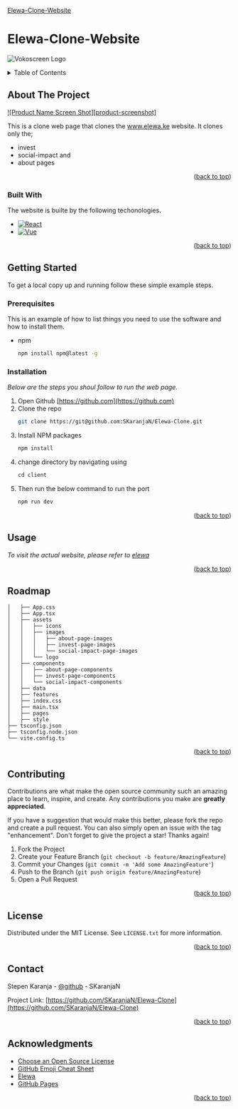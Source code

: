 <a href="https://elewa.ke">Elewa-Clone-Website</a>
# Elewa-Clone-Website

![Vokoscreen Logo](client/src/assets/logo/6b454f0a-35b6-40e9-a18c-76183c09c80d.gif)



<!-- TABLE OF CONTENTS -->
<details>
  <summary>Table of Contents</summary>
  <ol>
    <li>
      <a href="#about-the-project">About The Project</a>
      <ul>
        <li><a href="#built-with">Built With</a></li>
      </ul>
    </li>
    <li>
      <a href="#getting-started">Getting Started</a>
      <ul>
        <li><a href="#prerequisites">Prerequisites</a></li>
        <li><a href="#installation">Installation</a></li>
      </ul>
    </li>
    <li><a href="#usage">Usage</a></li>
    <li><a href="#roadmap">Roadmap</a></li>
    <li><a href="#contributing">Contributing</a></li>
    <li><a href="#license">License</a></li>
    <li><a href="#contact">Contact</a></li>
    <li><a href="#acknowledgments">Acknowledgments</a></li>
  </ol>
</details>



<!-- ABOUT THE PROJECT -->
## About The Project

[![Product Name Screen Shot][product-screenshot]](https://example.com)

This is a clone web page that clones the www.elewa.ke website. It clones only the; 
* invest 
* social-impact and 
* about pages

<p align="right">(<a href="#readme-top">back to top</a>)</p>



### Built With

The website is builte by the following techonologies.

* [![React][React.ts]][React-url]
* [![Vue][Vue.ts]][Vue-url]

<p align="right">(<a href="#readme-top">back to top</a>)</p>



<!-- GETTING STARTED -->
## Getting Started

To get a local copy up and running follow these simple example steps.

### Prerequisites

This is an example of how to list things you need to use the software and how to install them.

* npm
  ```sh
  npm install npm@latest -g
  ```

### Installation

_Below are the steps you shoul follow to run the web page._

1. Open Github [https://github.com](https://github.com)
2. Clone the repo
   ```sh
   git clone https://git@github.com:SKaranjaN/Elewa-Clone.git
   ```
3. Install NPM packages
   ```sh
   npm install
   ```
5. change directory by navigating using 
   ```js
   cd client
   ```
4. Then run the below command to run the port
   ```js
   npm run dev
   ```

<p align="right">(<a href="#readme-top">back to top</a>)</p>



<!-- USAGE EXAMPLES -->
## Usage

_To visit the actual website, please refer to [elewa](https://elewa.ke)_

<p align="right">(<a href="#readme-top">back to top</a>)</p>



<!-- ROADMAP -->
## Roadmap


```├── src
│   ├── App.css
│   ├── App.tsx
│   ├── assets
│   │   ├── icons
│   │   ├── images
│   │   │   ├── about-page-images
│   │   │   ├── invest-page-images
│   │   │   └── social-impact-page-images
│   │   └── logo
│   ├── components
│   │   ├── about-page-components
│   │   ├── invest-page-components
│   │   └── social-impact-components
│   ├── data
│   ├── features
│   ├── index.css
│   ├── main.tsx
│   ├── pages
│   ├── style
├── tsconfig.json
├── tsconfig.node.json
└── vite.config.ts
```


<p align="right">(<a href="#readme-top">back to top</a>)</p>



<!-- CONTRIBUTING -->
## Contributing

Contributions are what make the open source community such an amazing place to learn, inspire, and create. Any contributions you make are **greatly appreciated**.

If you have a suggestion that would make this better, please fork the repo and create a pull request. You can also simply open an issue with the tag "enhancement".
Don't forget to give the project a star! Thanks again!

1. Fork the Project
2. Create your Feature Branch (`git checkout -b feature/AmazingFeature`)
3. Commit your Changes (`git commit -m 'Add some AmazingFeature'`)
4. Push to the Branch (`git push origin feature/AmazingFeature`)
5. Open a Pull Request

<p align="right">(<a href="#readme-top">back to top</a>)</p>



<!-- LICENSE -->
## License

Distributed under the MIT License. See `LICENSE.txt` for more information.

<p align="right">(<a href="#readme-top">back to top</a>)</p>



<!-- CONTACT -->
## Contact

Stepen Karanja - [@github](https://github.com/SKaranjaN) - SKaranjaN

Project Link: [https://github.com/SKaranjaN/Elewa-Clone](https://github.com/SKaranjaN/Elewa-Clone)

<p align="right">(<a href="#readme-top">back to top</a>)</p>



<!-- ACKNOWLEDGMENTS -->
## Acknowledgments



* [Choose an Open Source License](https://choosealicense.com)
* [GitHub Emoji Cheat Sheet](https://www.webpagefx.com/tools/emoji-cheat-sheet)
* [Elewa](https://elewa.ke)
* [GitHub Pages](https://pages.github.com)

<p align="right">(<a href="#readme-top">back to top</a>)</p>



<!-- MARKDOWN LINKS & IMAGES -->
[React.ts]: https://img.shields.io/badge/React-20232A?style=for-the-badge&logo=react&logoColor=61DAFB
[React-url]: https://reactjs.org/
[Vue.ts]: https://img.shields.io/badge/Vue.ts-35495E?style=for-the-badge&logo=vuedotjs&logoColor=4FC08D
[Vue-url]: https://vuejs.org/
